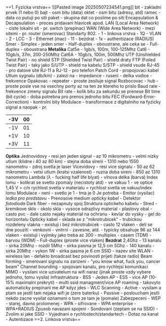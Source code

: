 ==1. Fyzicka vrstva== ![[Pasted image 20250507234541.png]]
bit 
	- zakladni prvek (1 nebo 0)
bajt 
	- osm bitu (data)
oktet 
	- osm bitu (adresy, atd)
ramec 
	- data co putuji po siti
paket 
	- skupina dat co poslime po siti
Encapsulation & Decapsulation 
	- proces pridavani hlavicek apod.
LAN (Local Area Network)
	- ciste lokalni sit
	- pr. switch (prepinac)
WAN (Wide Area Network)
	- mezi sitemi
	- pr. router (smerovac)
Standarty 802.
	- 1 - linkova vrstva
	- 1Q - VLAN
	- 2 - LCC
	- 3 - Ethernet (mac)
	- 11 - bezdrat
	- 1x - authentizace (RADIUS)
Smer
	- Simplex - jeden smer
	- Half-duplex - oboustrane, ale ceka se
	- Full-duplex - oboustrana
**Metalika**
Cat5e
	- 1gb/s, 100m, 100-125Mhz
Cat6
	- 10gb/s, 37m, 200-250Mhz
Cat6A
	- 10gb/s, 100m, 500Mhz
UTP (Unshielded Twist Pair)
	- no shield
STP (Shielded Twist Pair)
	- shield draty
FTP (Foiled Twist Pair)
	- taky jako S/UTP
	- shield na kabelu
S/STP
	- shield vsude
RJ-45
	- pro datove site
RJ-11 a RJ-12
	- pro telefon
Patch Cord
	- propojovaci kabel
Utlum sygnalu (db/km)
	- zalezi na
		- impedance
		- ruseni
		- delka vodice
		- frekvence
Opakovac
	- repeater
	- proste zesiluje signal
Rozbocovac
	- hub
	- proste posle vse na vsechny porty az na ten ze ktereho to prislo
Baud rate
	- frekvence zmeny signalu
Bit rate
	- kolik bitu za sekundu se prenese
Bit time (bit cycle)
	- doba potrebna pro prenos jednoho bitu
FEC (Fordward-Error-Correction)
	- kontrolni bity
Modulace
	- transformace z digitalniho na fyzicky signal a naopak
	- pr.

| -3V | 00  |
| --- | --- |
| -1V | 01  |
| +1V | 10  |
| +3V | 11  |
**Optika**
Jednovidovy
	- resi jen jeden signal
	- az 10 mikrometru 
	- velmi nizky utlum (klidne i 40 az 80 km)
	- stejna doba sireni
	- 1310 nebo 1550 nanometru
	- zdroj svetla je laser
Vicevidovy
	- resi vice signalu 
	- 50 az 62 mikrometru
	- vetsi utlum (kratsi vzalenost)
	- ruzna doba sireni
	- 850 az 1310 nanometru
Lambda (λ - fucking half life blyat)
	- vlnova delka (barva)
Index lomu
	- kolikrat se svetlo zpomaly (necistoty atd)
	- ve vakuu 1
	- ve optice 1,45
	V = c/n
	rychlost svetla v materialu = rychlost svetla ve vakuu/index lomu
Modulace
	- neni
	- svetlo je 1
	- tma je 0
Je potreba
	- Emitor (vysilac) *ledka pro predstavu*
	- Prenosove medium *opticky kabel*
	- Detektor *fotodioda*
Dark fiber
	- nezapnuty spoj
Struktura optickeho kabelu
	- Stred
		- kremikove sklo
	- okolo skla
		- vysoce odrazlivy material
	- plastovy obal
		- casto pvc
	- dale casto nejaky material na ochranu
		- kevlar do vysky
		- gel do horizontalu
Opticky kabel
	- sklada se z "mikrotrubicek"
		- trubickou rozdeleny vlakna
		- existuji i bez mikrotrubicek
			- casto 12 vlaken
	- deli se dne pouziti
		- venkovni
		- vnitrni
		- zavesne, atd.
	- typicky obsahuje 96 az 144 vlaken
		- existuji i vyjimky jako treba az 300
	- multiplex
		- casem (TDM)
		- barvou (WDM)
		- Full-duplex (proste vice vlaken)
**Bezdrat**
2,4Ghz
	- 13 kanalu
	- sirka 20Mhz
	- rozdil 5Mhz
	- sirka pasma je 12,5 cm
5Ghz
	- 140 kanalu
	- sirka 20Mhz
	- vykon 1W
	- sirka pasma je 6 cm
SSID
	- nazev site
WLAN
	- wireless lan
	- defakto broadcast bez povinosti prijeti (takze radio)
Beam forming
	- smerovani signalu na zarizeni
	- "you know what, fuck you, cancer beam"
Channel bounding
	- spojovani kanalu, pro rychlejsi komunikaci
MIMO
	- vysilani vice uzivatelum na wifi naraz (jinak proste vzdy vybere jednoho, tomu vysila)
Infrastruktura
	- BSS - Jeden AP
	- ESS - vice AP (10-15% maximalni prekryti)
	- multi ssid managment/vice AP roaming
		- takovyto automaticky prepinani me AP kdyz jdes
		- WLC
Scanning
	- Active
		- vysilam a ptam se jestli tam nejaka wifi je (zere baterku)
	- Passive
		- posloucham jestli nekdo zacne vysilat oznameni o tom ze tam je (pomale)
Zabezpeceni
	- WEP
		- starej, davno prolomenej
	- WPA
		- sifrovane
	- WPA enterprise
		- WPA+RADIUS
Zpusob navazani spojeni
	- Sondovani (zeptam se na SSID)
	- Zvolim si jake SSID
	- Vyjednani o rychlostech/standartech
	- Dotaz na kanal
	- Autentizace
==2. Linkova vrstva==
